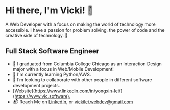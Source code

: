 # Hi there, I'm Vicki! 🧪 

A Web Developer with a focus on making the world of technology more accessible. I have a passion for problem solving, the power of code and the creative side of technology. 👋

## Full Stack Software Engineer
- 🔭 I graduated from Columbia College Chicago as an Interaction Design major with a focus in Web/Mobile Development!
- 🌱 I'm currently learning Python/AWS. 
- 👯 I’m looking to collaborate with other people in different software development projects.
- [Website](https://www.linkedin.com/in/yongxin-lei/](https://www.vic.software),
- 📬 Reach Me on [LinkedIn](https://www.linkedin.com/in/yongxin-lei/), or vickilei.webdev@gmail.com 





